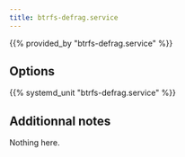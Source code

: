 ```yaml
---
title: btrfs-defrag.service
---
```


{{% provided_by "btrfs-defrag.service" %}}

## Options

{{% systemd_unit "btrfs-defrag.service" %}}

## Additionnal notes

Nothing here.